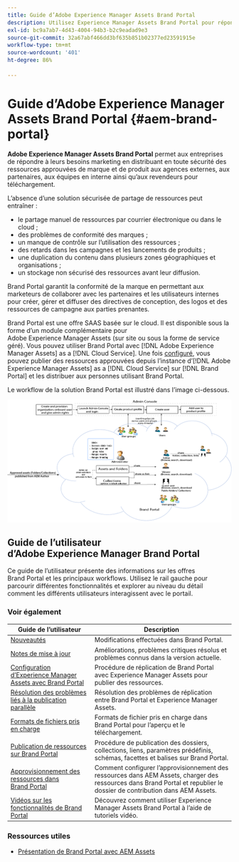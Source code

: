 ```yaml
---
title: Guide d’Adobe Experience Manager Assets Brand Portal
description: Utilisez Experience Manager Assets Brand Portal pour répondre aux besoins marketing en distribuant des ressources de marque et de produit approuvées à des agences externes, des partenaires, des équipes internes et des revendeurs pour téléchargement, et ce en toute sécurité.
exl-id: bc9a7ab7-4d43-4004-94b3-b2c9eadad9e3
source-git-commit: 32a67abf466dd3bf635b851b02377ed23591915e
workflow-type: tm+mt
source-wordcount: '401'
ht-degree: 86%

---
```


# Guide d’Adobe Experience Manager Assets Brand Portal {#aem-brand-portal}

**Adobe Experience Manager Assets Brand Portal** permet aux entreprises de répondre à leurs besoins marketing en distribuant en toute sécurité des ressources approuvées de marque et de produit aux agences externes, aux partenaires, aux équipes en interne ainsi qu’aux revendeurs pour téléchargement.

L’absence d’une solution sécurisée de partage de ressources peut entraîner :

* le partage manuel de ressources par courrier électronique ou dans le cloud ;
* des problèmes de conformité des marques ;
* un manque de contrôle sur l’utilisation des ressources ;
* des retards dans les campagnes et les lancements de produits ;
* une duplication du contenu dans plusieurs zones géographiques et organisations ;
* un stockage non sécurisé des ressources avant leur diffusion.

Brand Portal garantit la conformité de la marque en permettant aux marketeurs de collaborer avec les partenaires et les utilisateurs internes pour créer, gérer et diffuser des directives de conception, des logos et des ressources de campagne aux parties prenantes.

Brand Portal est une offre SAAS basée sur le cloud. Il est disponible sous la forme d’un module complémentaire pour Adobe Experience Manager Assets (sur site ou sous la forme de service géré). Vous pouvez utiliser Brand Portal avec [!DNL Adobe Experience Manager Assets] as a [!DNL Cloud Service]. Une fois [configuré](https://experienceleague.adobe.com/fr/docs/experience-manager-cloud-service/content/assets/brand-portal/configure-aem-assets-with-brand-portal), vous pouvez publier des ressources approuvées depuis l’instance d’[!DNL Adobe Experience Manager Assets] as a [!DNL Cloud Service] sur [!DNL Brand Portal] et les distribuer aux personnes utilisant Brand Portal.

Le workflow de la solution Brand Portal est illustré dans l’image ci-dessous.

![Workflow Brand Portal](assets/BPWorkflow1.png)

## Guide de l’utilisateur d’Adobe Experience Manager Brand Portal

Ce guide de l’utilisateur présente des informations sur les offres Brand Portal et les principaux workflows. Utilisez le rail gauche pour parcourir différentes fonctionnalités et explorer au niveau du détail comment les différents utilisateurs interagissent avec le portail.

### Voir également

| Guide de l’utilisateur | Description |
|--- |---|
| [Nouveautés](whats-new.md) | Modifications effectuées dans Brand Portal. |
| [Notes de mise à jour](brand-portal-release-notes.md) | Améliorations, problèmes critiques résolus et problèmes connus dans la version actuelle. |
| [Configuration d’Experience Manager Assets avec Brand Portal](../using/configure-aem-assets-with-brand-portal.md) | Procédure de réplication de Brand Portal avec Experience Manager Assets pour publier des ressources. |
| [Résolution des problèmes liés à la publication parallèle](troubleshoot-parallel-publishing.md) | Résolution des problèmes de réplication entre Brand Portal et Experience Manager Assets. |
| [Formats de fichiers pris en charge](brand-portal-supported-formats.md) | Formats de fichier pris en charge dans Brand Portal pour l’aperçu et le téléchargement. |
| [Publication de ressources sur Brand Portal](brand-portal-sharing-folders.md) | Procédure de publication des dossiers, collections, liens, paramètres prédéfinis, schémas, facettes et balises sur Brand Portal. |
| [Approvisionnement des ressources dans Brand Portal](brand-portal-asset-sourcing.md) | Comment configurer l’approvisionnement des ressources dans AEM Assets, charger des ressources dans Brand Portal et republier le dossier de contribution dans AEM Assets. |
| [Vidéos sur les fonctionnalités de Brand Portal](https://experienceleague.adobe.com/?lang=fr&amp;tag=Brand+Portal#recommended/solutions/experience-manager) | Découvrez comment utiliser Experience Manager Assets Brand Portal à l’aide de tutoriels vidéo. |

### Ressources utiles

* [Présentation de Brand Portal avec AEM Assets](https://experienceleague.adobe.com/en/docs/experience-manager-brand-portal/using/home)

